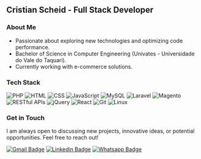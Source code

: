 ## Cristian Scheid - Full Stack Developer

### About Me

- Passionate about exploring new technologies and optimizing code performance.
- Bachelor of Science in Computer Engineering (Univates - Universidade do Vale do Taquari).
- Currently working with e-commerce solutions.

### Tech Stack

![PHP](https://img.shields.io/badge/PHP-003C71?style=flat-square&logo=php&logoColor=white)
![HTML](https://img.shields.io/badge/HTML-003C71?style=flat-square&logo=html5&logoColor=white)
![CSS](https://img.shields.io/badge/CSS-003C71?style=flat-square&logo=css3&logoColor=white)
![JavaScript](https://img.shields.io/badge/JavaScript-003C71?style=flat-square&logo=javascript&logoColor=white)
![MySQL](https://img.shields.io/badge/MySQL-003C71?style=flat-square&logo=mysql&logoColor=white)
![Laravel](https://img.shields.io/badge/Laravel-003C71?style=flat-square&logo=laravel&logoColor=white)
![Magento](https://img.shields.io/badge/Magento-003C71?style=flat-square&logo=magento&logoColor=white)
![RESTful APIs](https://img.shields.io/badge/RESTful_APIs-003C71?style=flat-square&logo=api&logoColor=white)
![jQuery](https://img.shields.io/badge/jQuery-003C71?style=flat-square&logo=jquery&logoColor=white)
![React](https://img.shields.io/badge/React-003C71?style=flat-square&logo=react&logoColor=white)
![Git](https://img.shields.io/badge/Git-003C71?style=flat-square&logo=git&logoColor=white)
![Linux](https://img.shields.io/badge/Linux-003C71?style=flat-square&logo=linux&logoColor=white)

### Get in Touch

I am always open to discussing new projects, innovative ideas, or potential opportunities. Feel free to reach out!

[![Gmail Badge](https://img.shields.io/badge/Gmail-BF3030?style=flat-square&logo=Gmail&logoColor=white)](mailto:cristianscheid@gmail.com)
[![Linkedin Badge](https://img.shields.io/badge/LinkedIn-2B66B2?style=flat-square&logo=Linkedin&logoColor=white)](https://www.linkedin.com/in/cristian-scheid/)
[![Whatsapp Badge](https://img.shields.io/badge/Whatsapp-4A8C2A?style=flat-square&logo=whatsapp&logoColor=white)](https://api.whatsapp.com/send?phone=5551995531260&text=Hello!)
